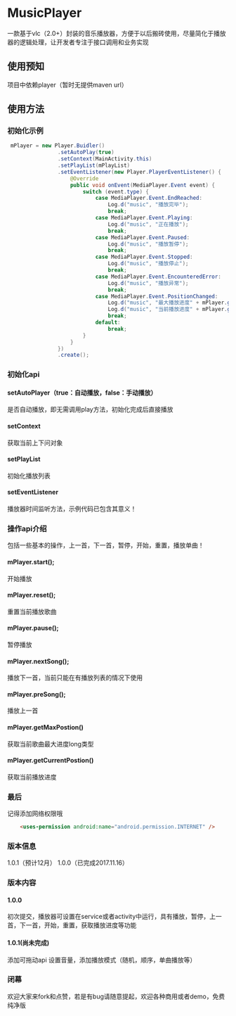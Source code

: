 # MusicPlayer
一款基于vlc（2.0+）封装的音乐播放器，方便于以后搬砖使用，尽量简化于播放器的逻辑处理，让开发者专注于接口调用和业务实现
## 使用预知
项目中依赖player（暂时无提供maven url）


## 使用方法
### 初始化示例
```java
 mPlayer = new Player.Buidler()
                .setAutoPlay(true)
                .setContext(MainActivity.this)
                .setPlayList(mPlayList)
                .setEventListener(new Player.PlayerEventListener() {
                    @Override
                    public void onEvent(MediaPlayer.Event event) {
                        switch (event.type) {
                            case MediaPlayer.Event.EndReached:
                                Log.d("music", "播放完毕");
                                break;
                            case MediaPlayer.Event.Playing:
                                Log.d("music", "正在播放");
                                break;
                            case MediaPlayer.Event.Paused:
                                Log.d("music", "播放暂停");
                                break;
                            case MediaPlayer.Event.Stopped:
                                Log.d("music", "播放停止");
                                break;
                            case MediaPlayer.Event.EncounteredError:
                                Log.d("music", "播放异常");
                                break;
                            case MediaPlayer.Event.PositionChanged:
                                Log.d("music", "最大播放进度" + mPlayer.getMaxPostion());
                                Log.d("music", "当前播放进度" + mPlayer.getCurrentPostion());
                                break;
                            default:
                                break;
                        }
                    }
                })
                .create();
```

### 初始化api

#### setAutoPlayer（true：自动播放，false：手动播放）

是否自动播放，即无需调用play方法，初始化完成后直接播放

#### setContext

获取当前上下问对象

#### setPlayList

初始化播放列表

#### setEventListener
播放器时间监听方法，示例代码已包含其意义！

### 操作api介绍
包括一些基本的操作，上一首，下一首，暂停，开始，重置，播放单曲！

#### mPlayer.start();

开始播放

#### mPlayer.reset();

重置当前播放歌曲

#### mPlayer.pause();

暂停播放
#### mPlayer.nextSong();

播放下一首，当前只能在有播放列表的情况下使用
#### mPlayer.preSong();

播放上一首
#### mPlayer.getMaxPostion()

获取当前歌曲最大进度long类型

#### mPlayer.getCurrentPostion()

获取当前播放进度

### 最后
记得添加网络权限哦
```html
    <uses-permission android:name="android.permission.INTERNET" />

```

### 版本信息

1.0.1（预计12月）
1.0.0（已完成2017.11.16）

### 版本内容
#### 1.0.0
初次提交，播放器可设置在service或者activity中运行，具有播放，暂停，上一首，下一首，开始，重置，获取播放进度等功能

#### 1.0.1(尚未完成)
添加可拖动api 设置音量，添加播放模式（随机，顺序，单曲播放等）

### 闭幕
欢迎大家来fork和点赞，若是有bug请随意提起，欢迎各种商用或者demo，免费纯净版